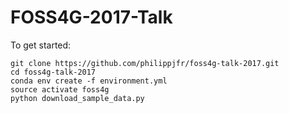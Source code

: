 # FOSS4G-2017-Talk

To get started:

```
git clone https://github.com/philippjfr/foss4g-talk-2017.git
cd foss4g-talk-2017
conda env create -f environment.yml
source activate foss4g
python download_sample_data.py
```
